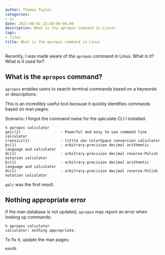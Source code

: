 ```yaml
---
author: Thomas Taylor
categories:
- os
date: 2023-06-01 23:40:00-04:00
description: What is the apropos command in Linux?
tags:
- linux
title: What is the apropos command in Linux
---
```


Recently, I was made aware of the `apropos` command in Linux. What is it? What is it used for?

## What is the `apropos` command?

`apropos` enables users to search terminal commands based on a keywords or descriptions. 

This is an incredibly useful tool because it quickly identifies commands based on man pages.

Scenario: I forgot the command name for the qalculate CLI I installed.

```shell
% apropos calculator
qalc(1)                  - Powerful and easy to use command line calculator
transicc(1)              - little cms ColorSpace conversion calculator
bc(1)                    - arbitrary-precision decimal arithmetic language and calculator
dc(1)                    - arbitrary-precision decimal reverse-Polish notation calculator
bc(1)                    - arbitrary-precision decimal arithmetic language and calculator
dc(1)                    - arbitrary-precision decimal reverse-Polish notation calculator
```

`qalc` was the first result.

## Nothing appropriate error

If the man database is not updated, `apropos` may report an error when looking up commands:

```shell
% apropos calculator
calculator: nothing appropriate.
```

To fix it, update the man pages:

```shell
mandb
```